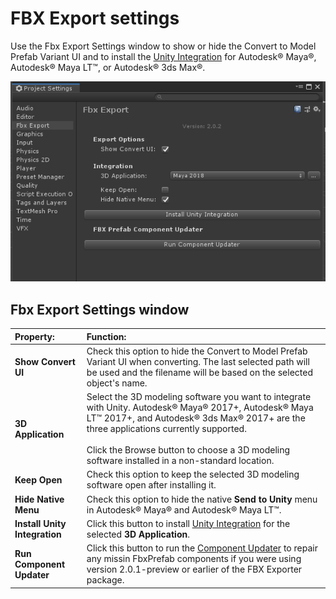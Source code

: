 # FBX Export settings

Use the Fbx Export Settings window to show or hide the Convert to Model Prefab Variant UI and to install the [Unity Integration](integration.html) for Autodesk® Maya®, Autodesk® Maya LT™, or Autodesk® 3ds Max®.

![](images/FBXExporter_FBXExportSettingsWindow.png)



<a name="FBXSettings"></a>
## Fbx Export Settings window

| Property:                     | Function:                                                    |
| :---------------------------- | :----------------------------------------------------------- |
| __Show Convert UI__              | Check this option to hide the Convert to Model Prefab Variant UI when converting. The last selected path will be used and the filename will be based on the selected object's name. |
| __3D Application__            | Select the 3D modeling software you want to integrate with Unity. Autodesk® Maya® 2017+, Autodesk® Maya LT™ 2017+, and Autodesk® 3ds Max® 2017+ are the three applications currently supported.<br/><br/>Click the Browse button to choose a 3D modeling software installed in a non-standard location. |
| __Keep Open__                 | Check this option to keep the selected 3D modeling software open after installing it. |
| __Hide Native Menu__          | Check this option to hide the native __Send to Unity__ menu in Autodesk® Maya® and Autodesk® Maya LT™. |
| __Install Unity Integration__ | Click this button to install [Unity Integration](integration.html) for the selected __3D Application__. |
| __Run Component Updater__     | Click this button to run the [Component Updater](index.html#Repairs_1_3_0f_1) to repair any missin FbxPrefab components if you were using version 2.0.1-preview or earlier of the FBX Exporter package. |


